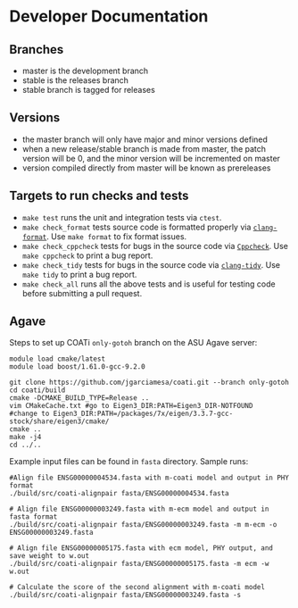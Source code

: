 # Developer Documentation

## Branches

 - master is the development branch
 - stable is the releases branch
 - stable branch is tagged for releases

## Versions

 - the master branch will only have major and minor versions defined
 - when a new release/stable branch is made from master, the patch version will be 0, and the minor version will be incremented on master
 - version compiled directly from master will be known as prereleases

## Targets to run checks and tests
 - `make test` runs the unit and integration tests via `ctest`.
 - `make check_format` tests source code is formatted properly via [`clang-format`](https://clang.llvm.org/docs/ClangFormat.html). Use `make format` to fix format issues.
 - `make check_cppcheck` tests for bugs in the source code via [`Cppcheck`](http://cppcheck.sourceforge.net/).
    Use `make cppcheck` to print a bug report.
 - `make check_tidy` tests for bugs in the source code via [`clang-tidy`](https://clang.llvm.org/extra/clang-tidy/).
    Use `make tidy` to print a bug report.
 - `make check_all` runs all the above tests and is useful for testing code before submitting a pull request.

## Agave

Steps to set up COATi `only-gotoh` branch on the ASU Agave server:

```
module load cmake/latest
module load boost/1.61.0-gcc-9.2.0

git clone https://github.com/jgarciamesa/coati.git --branch only-gotoh
cd coati/build
cmake -DCMAKE_BUILD_TYPE=Release ..
vim CMakeCache.txt #go to Eigen3_DIR:PATH=Eigen3_DIR-NOTFOUND
#change to Eigen3_DIR:PATH=/packages/7x/eigen/3.3.7-gcc-stock/share/eigen3/cmake/
cmake ..
make -j4
cd ../..
```

Example input files can be found in `fasta` directory. Sample runs:

```
#Align file ENSG00000004534.fasta with m-coati model and output in PHY format
./build/src/coati-alignpair fasta/ENSG00000004534.fasta

# Align file ENSG00000003249.fasta with m-ecm model and output in fasta format
./build/src/coati-alignpair fasta/ENSG00000003249.fasta -m m-ecm -o ENSG00000003249.fasta

# Align file ENSG00000005175.fasta with ecm model, PHY output, and save weight to w.out
./build/src/coati-alignpair fasta/ENSG00000005175.fasta -m ecm -w w.out

# Calculate the score of the second alignment with m-coati model
./build/src/coati-alignpair fasta/ENSG00000003249.fasta -s
```
